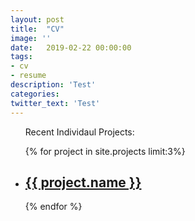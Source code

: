 ```yaml
---
layout: post
title:  "CV"
image: ''
date:   2019-02-22 00:00:00
tags:
- cv
- resume
description: 'Test'
categories:
twitter_text: 'Test'
---
```

    
<ul class="recent">
    <p>Recent Individaul Projects:</p>
        {% for project in site.projects limit:3%}
        <li>
            <a title="Go to project" href="{{ project.url}}">
                <h2 class="post-title" itemprop="name">{{ project.name }}</h2>
            </a>
        </li>
        {% endfor %}
</ul>